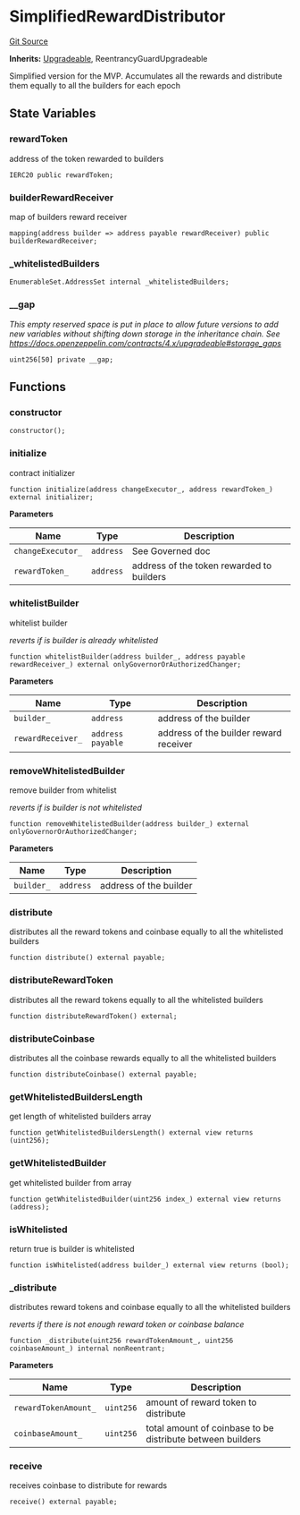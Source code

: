 # SimplifiedRewardDistributor

[Git Source](https://github.com/rsksmart/builder-incentives-sc/blob/48bd92846a42b52de925470633ddc8a3d18cf2b6/src/mvp/SimplifiedRewardDistributor.sol)

**Inherits:** [Upgradeable](/src/governance/Upgradeable.sol/abstract.Upgradeable.md), ReentrancyGuardUpgradeable

Simplified version for the MVP. Accumulates all the rewards and distribute them equally to all the builders for each
epoch

## State Variables

### rewardToken

address of the token rewarded to builders

```solidity
IERC20 public rewardToken;
```

### builderRewardReceiver

map of builders reward receiver

```solidity
mapping(address builder => address payable rewardReceiver) public builderRewardReceiver;
```

### \_whitelistedBuilders

```solidity
EnumerableSet.AddressSet internal _whitelistedBuilders;
```

### \_\_gap

_This empty reserved space is put in place to allow future versions to add new variables without shifting down storage
in the inheritance chain. See https://docs.openzeppelin.com/contracts/4.x/upgradeable#storage_gaps_

```solidity
uint256[50] private __gap;
```

## Functions

### constructor

```solidity
constructor();
```

### initialize

contract initializer

```solidity
function initialize(address changeExecutor_, address rewardToken_) external initializer;
```

**Parameters**

| Name              | Type      | Description                               |
| ----------------- | --------- | ----------------------------------------- |
| `changeExecutor_` | `address` | See Governed doc                          |
| `rewardToken_`    | `address` | address of the token rewarded to builders |

### whitelistBuilder

whitelist builder

_reverts if is builder is already whitelisted_

```solidity
function whitelistBuilder(address builder_, address payable rewardReceiver_) external onlyGovernorOrAuthorizedChanger;
```

**Parameters**

| Name              | Type              | Description                            |
| ----------------- | ----------------- | -------------------------------------- |
| `builder_`        | `address`         | address of the builder                 |
| `rewardReceiver_` | `address payable` | address of the builder reward receiver |

### removeWhitelistedBuilder

remove builder from whitelist

_reverts if is builder is not whitelisted_

```solidity
function removeWhitelistedBuilder(address builder_) external onlyGovernorOrAuthorizedChanger;
```

**Parameters**

| Name       | Type      | Description            |
| ---------- | --------- | ---------------------- |
| `builder_` | `address` | address of the builder |

### distribute

distributes all the reward tokens and coinbase equally to all the whitelisted builders

```solidity
function distribute() external payable;
```

### distributeRewardToken

distributes all the reward tokens equally to all the whitelisted builders

```solidity
function distributeRewardToken() external;
```

### distributeCoinbase

distributes all the coinbase rewards equally to all the whitelisted builders

```solidity
function distributeCoinbase() external payable;
```

### getWhitelistedBuildersLength

get length of whitelisted builders array

```solidity
function getWhitelistedBuildersLength() external view returns (uint256);
```

### getWhitelistedBuilder

get whitelisted builder from array

```solidity
function getWhitelistedBuilder(uint256 index_) external view returns (address);
```

### isWhitelisted

return true is builder is whitelisted

```solidity
function isWhitelisted(address builder_) external view returns (bool);
```

### \_distribute

distributes reward tokens and coinbase equally to all the whitelisted builders

_reverts if there is not enough reward token or coinbase balance_

```solidity
function _distribute(uint256 rewardTokenAmount_, uint256 coinbaseAmount_) internal nonReentrant;
```

**Parameters**

| Name                 | Type      | Description                                                |
| -------------------- | --------- | ---------------------------------------------------------- |
| `rewardTokenAmount_` | `uint256` | amount of reward token to distribute                       |
| `coinbaseAmount_`    | `uint256` | total amount of coinbase to be distribute between builders |

### receive

receives coinbase to distribute for rewards

```solidity
receive() external payable;
```
